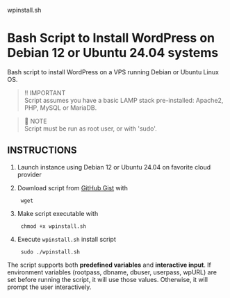 wpinstall.sh

# Bash Script to Install WordPress on Debian 12 or Ubuntu 24.04 systems

Bash script to install WordPress on a VPS running Debian  or Ubuntu Linux OS.

> ‼️ IMPORTANT  
> Script assumes you have a basic LAMP stack pre-installed: Apache2, PHP, MySQL or MariaDB.

> 📝 NOTE  
> Script must be run as root user, or with 'sudo'.

## INSTRUCTIONS

1. Launch instance using Debian 12 or Ubuntu 24.04 on favorite cloud provider
2. Download script from [GitHub Gist]() with

        wget 
3. Make script executable with

        chmod +x wpinstall.sh
4. Execute `wpinstall.sh` install script

        sudo ./wpinstall.sh

The script supports both **predefined variables** and **interactive input**. If environment variables (rootpass, dbname, dbuser, userpass, wpURL) are set before running the script, it will use those values. Otherwise, it will prompt the user interactively.
